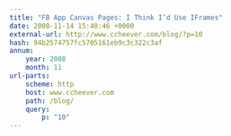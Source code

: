 ```yaml
---
title: "FB App Canvas Pages: I Think I’d Use IFrames"
date: 2008-11-14 15:40:46 +0000
external-url: http://www.ccheever.com/blog/?p=10
hash: 94b2574757fc5705161eb9c3c322c3af
annum:
    year: 2008
    month: 11
url-parts:
    scheme: http
    host: www.ccheever.com
    path: /blog/
    query:
        p: "10"
---
```



